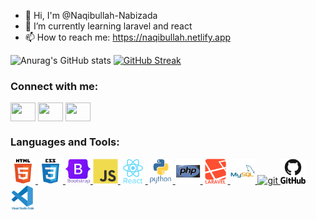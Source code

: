 - 👋 Hi, I'm @Naqibullah-Nabizada
- 🌱 I’m currently learning laravel and react
- 📫 How to reach me: https://naqibullah.netlify.app


![Anurag's GitHub stats](https://github-readme-stats.vercel.app/api?username=Naqibullah-Nabizada&show_icons=true&theme=chartreuse-dark)
[![GitHub Streak](http://github-readme-streak-stats.herokuapp.com?user=naqibullah-nabizada&theme=dark)](https://git.io/streak-stats)

<h3 align="left">Connect with me:</h3>
<p align="left">
<a href="https://twitter.com/naqib_nabizada" target="_blank"><img align="center" src="https://cdn.jsdelivr.net/npm/simple-icons@3.0.1/icons/twitter.svg" alt="" height="30" width="40" /></a>
<a href="https://www.linkedin.com/in/naqibullah-nabizada-34a502243/" target="_blank"><img align="center" src="https://cdn.jsdelivr.net/npm/simple-icons@3.0.1/icons/linkedin.svg" alt="" height="30" width="40" /></a>
<a href="https://www.instagram.com/naqibullah_nabizada/" target="_blank"><img align="center" src="https://cdn.jsdelivr.net/npm/simple-icons@3.0.1/icons/instagram.svg" alt="" height="30" width="40" /></a>
</p>

<h3 align="left">Languages and Tools:</h3>
<p align="left"> 
</a> <a href="https://www.html.com" target="_blank"> <img src="https://github.com/devicons/devicon/blob/master/icons/html5/html5-original-wordmark.svg" alt="html" width="40" height="40"/> </a>
<a href="https://www.css.com" target="_blank"> <img src="https://github.com/devicons/devicon/blob/master/icons/css3/css3-original-wordmark.svg" alt="css3" width="40" height="40"/> </a>
<a href="https://getbootstrap.com/" target="_blank"> <img src="https://github.com/devicons/devicon/blob/master/icons/bootstrap/bootstrap-original-wordmark.svg" alt="bootstrap" width="40" height="40"/> </a> 
<a href="https://www.javascript.com/" target="_blank"> <img src="https://github.com/devicons/devicon/blob/master/icons/javascript/javascript-original.svg" alt="javascript" width="40" height="40"/> </a>
<a href="https://www.react.com/" target="_blank"> <img src="https://github.com/devicons/devicon/blob/master/icons/react/react-original-wordmark.svg" alt="react" width="40" height="40"/> 
<a href="https://python.org" target="_blank"> <img src="https://github.com/devicons/devicon/blob/master/icons/python/python-original-wordmark.svg" alt="python" width="40" height="40"/> </a>
<a href="https://php.com" target="_blank"> <img src="https://github.com/devicons/devicon/blob/master/icons/php/php-original.svg" alt="html5" width="40" height="40"/> </a> 
<a href="https://www.laravel.com/en" target="_blank"> <img src="https://github.com/devicons/devicon/blob/master/icons/laravel/laravel-plain-wordmark.svg" alt="laravel" width="40" height="40"/> </a> 
<a href="https://mysql.com" target="_blank"> <img src="https://github.com/devicons/devicon/blob/master/icons/mysql/mysql-original-wordmark.svg" alt="mysql" width="40" height="40"/> </a> 
<a href="https://git-scm.com/" target="_blank"> <img src="https://www.vectorlogo.zone/logos/git-scm/git-scm-icon.svg" alt="git" width="40" height="40"/> </a> 
<a href="https://git-github.com/" target="_blank"> <img src="https://github.com/devicons/devicon/blob/master/icons/github/github-original-wordmark.svg" alt="github" width="40" height="40"/> </a> 
<a href="https://https://code.visualstudio.com//" target="_blank"> <img src="https://github.com/devicons/devicon/blob/master/icons/vscode/vscode-original-wordmark.svg" alt="vscode" width="40" height="40"/> </a> 
</p>


<!--
**Naqibullah-Nabizada/Naqibullah-Nabizada** is a ✨ _special_ ✨ repository because its `README.md` (this file) appears on your GitHub profile.

Here are some ideas to get you started:

- 🔭 I’m currently working on ...
- 🌱 I’m currently learning ...
- 👯 I’m looking to collaborate on ...
- 🤔 I’m looking for help with ...
- 💬 Ask me about ...
- 📫 How to reach me: ...
- 😄 Pronouns: ...
- ⚡ Fun fact: ...
-->
